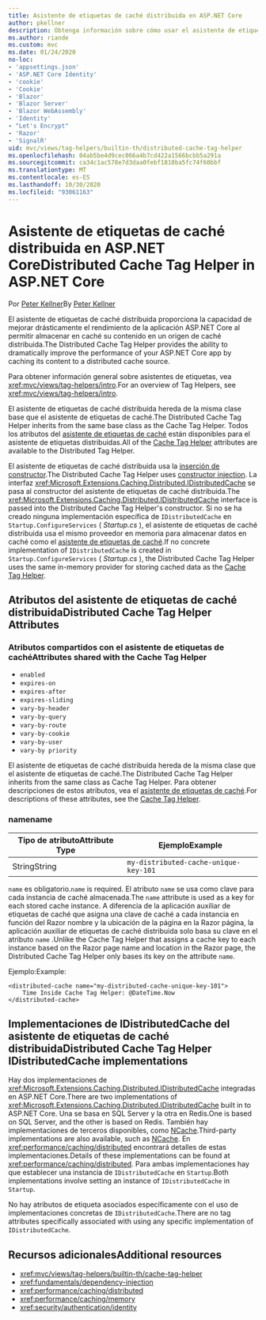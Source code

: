```yaml
---
title: Asistente de etiquetas de caché distribuida en ASP.NET Core
author: pkellner
description: Obtenga información sobre cómo usar el asistente de etiquetas de caché distribuida.
ms.author: riande
ms.custom: mvc
ms.date: 01/24/2020
no-loc:
- 'appsettings.json'
- 'ASP.NET Core Identity'
- 'cookie'
- 'Cookie'
- 'Blazor'
- 'Blazor Server'
- 'Blazor WebAssembly'
- 'Identity'
- "Let's Encrypt"
- 'Razor'
- 'SignalR'
uid: mvc/views/tag-helpers/builtin-th/distributed-cache-tag-helper
ms.openlocfilehash: 04ab5be4d9cec066a4b7cd422a1566bcbb5a291a
ms.sourcegitcommit: ca34c1ac578e7d3daa0febf1810ba5fc74f60bbf
ms.translationtype: MT
ms.contentlocale: es-ES
ms.lasthandoff: 10/30/2020
ms.locfileid: "93061163"
---
```

# <a name="distributed-cache-tag-helper-in-aspnet-core"></a><span data-ttu-id="c6149-103">Asistente de etiquetas de caché distribuida en ASP.NET Core</span><span class="sxs-lookup"><span data-stu-id="c6149-103">Distributed Cache Tag Helper in ASP.NET Core</span></span>

<span data-ttu-id="c6149-104">Por [Peter Kellner](https://peterkellner.net)</span><span class="sxs-lookup"><span data-stu-id="c6149-104">By [Peter Kellner](https://peterkellner.net)</span></span>

<span data-ttu-id="c6149-105">El asistente de etiquetas de caché distribuida proporciona la capacidad de mejorar drásticamente el rendimiento de la aplicación ASP.NET Core al permitir almacenar en caché su contenido en un origen de caché distribuida.</span><span class="sxs-lookup"><span data-stu-id="c6149-105">The Distributed Cache Tag Helper provides the ability to dramatically improve the performance of your ASP.NET Core app by caching its content to a distributed cache source.</span></span>

<span data-ttu-id="c6149-106">Para obtener información general sobre asistentes de etiquetas, vea <xref:mvc/views/tag-helpers/intro>.</span><span class="sxs-lookup"><span data-stu-id="c6149-106">For an overview of Tag Helpers, see <xref:mvc/views/tag-helpers/intro>.</span></span>

<span data-ttu-id="c6149-107">El asistente de etiquetas de caché distribuida hereda de la misma clase base que el asistente de etiquetas de caché.</span><span class="sxs-lookup"><span data-stu-id="c6149-107">The Distributed Cache Tag Helper inherits from the same base class as the Cache Tag Helper.</span></span> <span data-ttu-id="c6149-108">Todos los atributos del [asistente de etiquetas de caché](xref:mvc/views/tag-helpers/builtin-th/cache-tag-helper) están disponibles para el asistente de etiquetas distribuidas.</span><span class="sxs-lookup"><span data-stu-id="c6149-108">All of the [Cache Tag Helper](xref:mvc/views/tag-helpers/builtin-th/cache-tag-helper) attributes are available to the Distributed Tag Helper.</span></span>

<span data-ttu-id="c6149-109">El asistente de etiquetas de caché distribuida usa la [inserción de constructor](xref:fundamentals/dependency-injection#constructor-injection-behavior).</span><span class="sxs-lookup"><span data-stu-id="c6149-109">The Distributed Cache Tag Helper uses [constructor injection](xref:fundamentals/dependency-injection#constructor-injection-behavior).</span></span> <span data-ttu-id="c6149-110">La interfaz <xref:Microsoft.Extensions.Caching.Distributed.IDistributedCache> se pasa al constructor del asistente de etiquetas de caché distribuida.</span><span class="sxs-lookup"><span data-stu-id="c6149-110">The <xref:Microsoft.Extensions.Caching.Distributed.IDistributedCache> interface is passed into the Distributed Cache Tag Helper's constructor.</span></span> <span data-ttu-id="c6149-111">Si no se ha creado ninguna implementación específica de `IDistributedCache` en `Startup.ConfigureServices` ( *Startup.cs* ), el asistente de etiquetas de caché distribuida usa el mismo proveedor en memoria para almacenar datos en caché como el [asistente de etiquetas de caché](xref:mvc/views/tag-helpers/builtin-th/cache-tag-helper).</span><span class="sxs-lookup"><span data-stu-id="c6149-111">If no concrete implementation of `IDistributedCache` is created in `Startup.ConfigureServices` ( *Startup.cs* ), the Distributed Cache Tag Helper uses the same in-memory provider for storing cached data as the [Cache Tag Helper](xref:mvc/views/tag-helpers/builtin-th/cache-tag-helper).</span></span>

## <a name="distributed-cache-tag-helper-attributes"></a><span data-ttu-id="c6149-112">Atributos del asistente de etiquetas de caché distribuida</span><span class="sxs-lookup"><span data-stu-id="c6149-112">Distributed Cache Tag Helper Attributes</span></span>

### <a name="attributes-shared-with-the-cache-tag-helper"></a><span data-ttu-id="c6149-113">Atributos compartidos con el asistente de etiquetas de caché</span><span class="sxs-lookup"><span data-stu-id="c6149-113">Attributes shared with the Cache Tag Helper</span></span>

* `enabled`
* `expires-on`
* `expires-after`
* `expires-sliding`
* `vary-by-header`
* `vary-by-query`
* `vary-by-route`
* `vary-by-cookie`
* `vary-by-user`
* `vary-by priority`

<span data-ttu-id="c6149-114">El asistente de etiquetas de caché distribuida hereda de la misma clase que el asistente de etiquetas de caché.</span><span class="sxs-lookup"><span data-stu-id="c6149-114">The Distributed Cache Tag Helper inherits from the same class as Cache Tag Helper.</span></span> <span data-ttu-id="c6149-115">Para obtener descripciones de estos atributos, vea el [asistente de etiquetas de caché](xref:mvc/views/tag-helpers/builtin-th/cache-tag-helper).</span><span class="sxs-lookup"><span data-stu-id="c6149-115">For descriptions of these attributes, see the [Cache Tag Helper](xref:mvc/views/tag-helpers/builtin-th/cache-tag-helper).</span></span>

### <a name="name"></a><span data-ttu-id="c6149-116">name</span><span class="sxs-lookup"><span data-stu-id="c6149-116">name</span></span>

| <span data-ttu-id="c6149-117">Tipo de atributo</span><span class="sxs-lookup"><span data-stu-id="c6149-117">Attribute Type</span></span> | <span data-ttu-id="c6149-118">Ejemplo</span><span class="sxs-lookup"><span data-stu-id="c6149-118">Example</span></span>                               |
| -------------- | ------------------------------------- |
| <span data-ttu-id="c6149-119">String</span><span class="sxs-lookup"><span data-stu-id="c6149-119">String</span></span>         | `my-distributed-cache-unique-key-101` |

<span data-ttu-id="c6149-120">`name` es obligatorio.</span><span class="sxs-lookup"><span data-stu-id="c6149-120">`name` is required.</span></span> <span data-ttu-id="c6149-121">El atributo `name` se usa como clave para cada instancia de caché almacenada.</span><span class="sxs-lookup"><span data-stu-id="c6149-121">The `name` attribute is used as a key for each stored cache instance.</span></span> <span data-ttu-id="c6149-122">A diferencia de la aplicación auxiliar de etiquetas de caché que asigna una clave de caché a cada instancia en función del Razor nombre y la ubicación de la página en la Razor página, la aplicación auxiliar de etiquetas de caché distribuida solo basa su clave en el atributo `name` .</span><span class="sxs-lookup"><span data-stu-id="c6149-122">Unlike the Cache Tag Helper that assigns a cache key to each instance based on the Razor page name and location in the Razor page, the Distributed Cache Tag Helper only bases its key on the attribute `name`.</span></span>

<span data-ttu-id="c6149-123">Ejemplo:</span><span class="sxs-lookup"><span data-stu-id="c6149-123">Example:</span></span>

```cshtml
<distributed-cache name="my-distributed-cache-unique-key-101">
    Time Inside Cache Tag Helper: @DateTime.Now
</distributed-cache>
```

## <a name="distributed-cache-tag-helper-idistributedcache-implementations"></a><span data-ttu-id="c6149-124">Implementaciones de IDistributedCache del asistente de etiquetas de caché distribuida</span><span class="sxs-lookup"><span data-stu-id="c6149-124">Distributed Cache Tag Helper IDistributedCache implementations</span></span>

<span data-ttu-id="c6149-125">Hay dos implementaciones de <xref:Microsoft.Extensions.Caching.Distributed.IDistributedCache> integradas en ASP.NET Core.</span><span class="sxs-lookup"><span data-stu-id="c6149-125">There are two implementations of <xref:Microsoft.Extensions.Caching.Distributed.IDistributedCache> built in to ASP.NET Core.</span></span> <span data-ttu-id="c6149-126">Una se basa en SQL Server y la otra en Redis.</span><span class="sxs-lookup"><span data-stu-id="c6149-126">One is based on SQL Server, and the other is based on Redis.</span></span> <span data-ttu-id="c6149-127">También hay implementaciones de terceros disponibles, como [NCache](http://www.alachisoft.com/ncache/aspnet-core-idistributedcache-ncache.html).</span><span class="sxs-lookup"><span data-stu-id="c6149-127">Third-party implementations are also available, such as [NCache](http://www.alachisoft.com/ncache/aspnet-core-idistributedcache-ncache.html).</span></span> <span data-ttu-id="c6149-128">En <xref:performance/caching/distributed> encontrará detalles de estas implementaciones.</span><span class="sxs-lookup"><span data-stu-id="c6149-128">Details of these implementations can be found at <xref:performance/caching/distributed>.</span></span> <span data-ttu-id="c6149-129">Para ambas implementaciones hay que establecer una instancia de `IDistributedCache` en `Startup`.</span><span class="sxs-lookup"><span data-stu-id="c6149-129">Both implementations involve setting an instance of `IDistributedCache` in `Startup`.</span></span>

<span data-ttu-id="c6149-130">No hay atributos de etiqueta asociados específicamente con el uso de implementaciones concretas de `IDistributedCache`.</span><span class="sxs-lookup"><span data-stu-id="c6149-130">There are no tag attributes specifically associated with using any specific implementation of `IDistributedCache`.</span></span>

## <a name="additional-resources"></a><span data-ttu-id="c6149-131">Recursos adicionales</span><span class="sxs-lookup"><span data-stu-id="c6149-131">Additional resources</span></span>

* <xref:mvc/views/tag-helpers/builtin-th/cache-tag-helper>
* <xref:fundamentals/dependency-injection>
* <xref:performance/caching/distributed>
* <xref:performance/caching/memory>
* <xref:security/authentication/identity>
